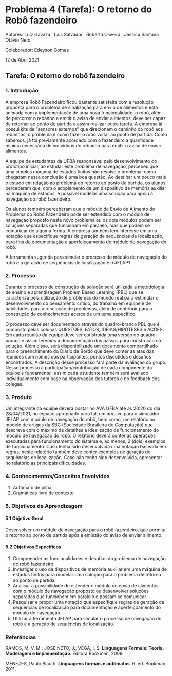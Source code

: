 ﻿# Problema 4 (Tarefa): O retorno do Robô fazendeiro
 
 Autores: Luiz Gavaza &nbsp; Lais Salvador &nbsp; Roberta Oliveira &nbsp; Jessica Santana &nbsp; Otávio Neto
 
 Colaborador: Edeyson Gomes

 12 de Abril 2021
## Tarefa: O retorno do robô fazendeiro

### **1. Introdução**

A empresa Robô Fazendeiro ficou bastante satisfeita com a resolução proposta para o problema de sinalização para envio de alimentos e está animada com a implementação de uma nova funcionalidade: o robô, além de percorrer o rebanho e emitir o aviso de enviar alimentos, deve ser capaz de retornar ao ponto de partida e assim realizar outra tarefa. A empresa já possui kits de “sensores externos” que direcionam o caminho do robô aos rebanhos, o problema é como fazer o robô voltar ao ponto de partida. Como sabemos, já foi previamente acordado com o fazendeiro a quantidade mínima necessária de indivíduos do rebanho para emitir o aviso de enviar alimentos.

A equipe de estudantes da UFBA responsável pelo desenvolvimento do protótipo inicial, ao estudar este problema de navegação, percebeu que uma simples máquina de estados finitos não resolve o problema: como chegaram nessa conclusão é uma boa questão. Ao detalhar um pouco mais o estudo em relação ao problema do retorno ao ponto de partida, os alunos perceberam que, com o acoplamento de um dispositivo de memória auxiliar na máquina de estados, é possível modelar uma solução para apoio à navegação do robô fazendeiro.

Os alunos também perceberam que o módulo de Envio de Alimento do Problema do Robô Fazendeiro pode ser estendido com o módulo de navegação proposto neste novo problema ou os dois módulos podem ser soluções separadas que funcionam em paralelo, mas que podem se comunicar de alguma forma. A empresa também tem interesse em uma notação que especifique regras de geração de sequências de localização, para fins de documentação e aperfeiçoamento do módulo de navegação do robô.

A ferramenta sugerida para simular o processo do módulo de navegação do robô e a geração de sequências de localização  é o JFLAP1

### **2. Processo**
Durante o processo de construção da soluçã̃o será utilizada a metodologia de ensino e aprendizagem Problem Based Learning (PBL) que se caracteriza pela utilização de problemas do mundo real para estimular o desenvolvimento do pensamento crítico, do trabalho em equipe e de habilidades para a resolução de problemas, além de contribuir para a constru̧cão de conhecimentos acerca de um tema específico.

O processo deve ser documentado através do quadro-branco PBL que é composto pelas colunas QUESTÕES, FATOS, IDEIAS/HIPÓTESES e AÇÕES. Em cada reunião da equipe deve ser construída uma versão do quadro-branco e assim teremos a documentação dos passos para construção da solução. Além disso, será disponibilizado um documento compartilhado para o preenchimento do Diário de Bordo que deve conter as atas das reuniões com nomes dos participantes, pontos discutidos e desafios encontrados. A descrição desse processo fará parte da avaliaç̃ao do grupo. Nesse processo a participaç̃ao/contribuição de cada componente da equipe  é fundamental, assim cada estudante também será avaliado individualmente com base na observação dos tutores e no feedback dos colegas.

### **3. Produto**
Um integrante da equipe deverá postar no AVA UFBA até as 20:20 do dia 28/04/2021, no espaço apropriado para tal, um arquivo para o simulador JFLAP com módulo de navegação do robô, bem como, um relatório no modelo de artigos da SBC (Sociedade Brasileira de Computação) que descreva com o máximo de detalhes a idealização de funcionamento do módulo de navegaç̃ao do robô. O relatório deverá conter as operações executadas para funcionamento do sistema e, ao menos, 2 (dois) exemplos de funcionamento. Caso tenha sido desenvolvida uma notação baseada em regras, neste relatório também deve conter exemplos de geração de sequências de localização. Caso não tenha sido desenvolvida, apresentar no relatório as principais dificuldades.


### **4. Conhecimentos/Conceitos Envolvidos**
1. Autômato de pilha
2. Gramáticas livre de contexto
   
### **5. Objetivos de Aprendizagem** 

#### **5.1 Objetivo Geral**

Desenvolver um módulo de navegação para o robô fazendeiro, que permita o retorno ao ponto de partida após a emissão do aviso de enviar alimento.

#### **5.2 Objetivos Específicos**

1. Compreender as funcionalidades e desafios do problema de navegação do robô fazendeiro.
2. Investigar o uso de dispositivos de memória auxiliar em uma máquina de estados finitos para modelar uma solução para o problema de retorno ao ponto de partida.
3. Analisar a possibilidade de estender o módulo de envio de alimentos com o módulo de navegação proposto ou desenvolver soluções separadas que funcionem em paralelo e possam se comunicar.
4. Pesquisar e propor uma notação que especifique regras de geração de sequências de localização para documentação e aperfeiçoamento do módulo de navegação.
5. Utilizar a ferramenta JFLAP para simular o processo de navegação do robô e a geração de sequências de localização.

### </a> Referências 
RAMOS, M. V. M.; JOSE NETO, J.; VEGA, I. S. **Linguagens Formais: Teoria, Modelagem e Implementação**. Editora Bookman, 2009.

MENEZES, Paulo Blauth. **Linguagens formais e autômatos**. 6. ed. Bookman, 2011.

